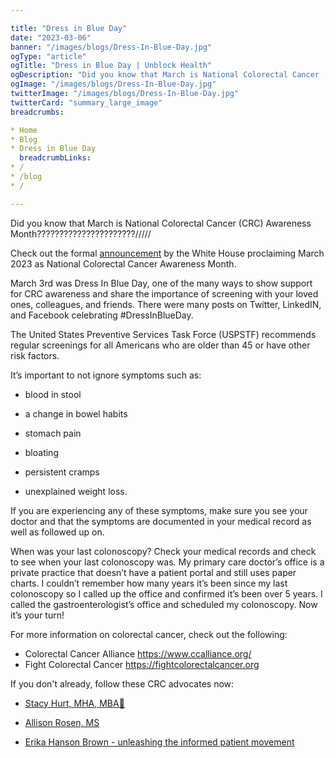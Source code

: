 ```yaml
---

title: "Dress in Blue Day"
date: "2023-03-06"
banner: "/images/blogs/Dress-In-Blue-Day.jpg"
ogType: "article"
ogTitle: "Dress in Blue Day | Unblock Health"
ogDescription: "Did you know that March is National Colorectal Cancer (CRC) Awareness Month?"
ogImage: "/images/blogs/Dress-In-Blue-Day.jpg"
twitterImage: "/images/blogs/Dress-In-Blue-Day.jpg"
twitterCard: "summary_large_image"
breadcrumbs:

* Home
* Blog
* Dress in Blue Day
  breadcrumbLinks:
* /
* /blog
* /

---
```


Did you know that March is National Colorectal Cancer (CRC) Awareness Month??????????????????????/////

Check out the formal [announcement](https://www.whitehouse.gov/briefing-room/presidential-actions/2023/02/28/a-proclamation-on-national-colorectal-cancer-awareness-month-2023/) by the White House proclaiming March 2023 as National Colorectal Cancer Awareness Month.

March 3rd was Dress In Blue Day, one of the many ways to show support for CRC awareness and share the importance of screening with your loved ones, colleagues, and friends. There were many posts on Twitter, LinkedIN, and Facebook celebrating #DressInBlueDay.

The United States Preventive Services Task Force (USPSTF) recommends regular screenings for all Americans who are older than 45 or have other risk factors.

It’s important to not ignore symptoms such as:

* blood in stool

* a change in bowel habits

* stomach pain

* bloating

* persistent cramps

* unexplained weight loss.

If you are experiencing any of these symptoms, make sure you see your doctor and that the symptoms are documented in your medical record as well as followed up on.

When was your last colonoscopy? Check your medical records and check to see when your last colonoscopy was. My primary care doctor’s office is a private practice that doesn’t have a patient portal and still uses paper charts. I couldn’t remember how many years it’s been since my last colonoscopy so I called up the office and confirmed it’s been over 5 years. I called the gastroenterologist’s office and scheduled my colonoscopy. Now it’s your turn!

For more information on colorectal cancer, check out the following:

* Colorectal Cancer Alliance https://www.ccalliance.org/
* Fight Colorectal Cancer https://fightcolorectalcancer.org

If you don't already, follow these CRC advocates now:

* [Stacy Hurt, MHA, MBA🌻](https://www.linkedin.com/in/ACoAAAmXBpkB2o4sqUaMwRP-YDD_MGTLfLtxrHA)

* [Allison Rosen, MS](https://www.linkedin.com/in/ACoAABBe4IkBviXeau2oHN8Zaa6hkk9BheefcwE)

* [Erika Hanson Brown - unleashing the informed patient movement](https://www.linkedin.com/in/ACoAAAABJ3oBM3n313n9zglueYdjDCKI9r0EywU)
